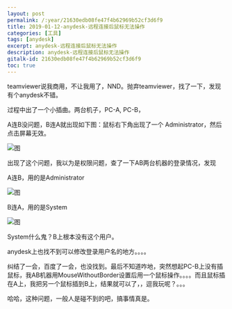 ```yaml
---
layout: post
permalink: /:year/21630edb08fe47f4b62969b52cf3d6f9
title: 2019-01-12-anydesk-远程连接后鼠标无法操作
categories: [工具]
tags: [anydesk]
excerpt: anydesk-远程连接后鼠标无法操作
description: anydesk-远程连接后鼠标无法操作
gitalk-id: 21630edb08fe47f4b62969b52cf3d6f9
toc: true
---
```


teamviewer说我商用，不让我用了，NND。抛弃teamviewer，找了一下，发现有个anydesk不错。


过程中出了一个小插曲。两台机子，PC-A, PC-B，

A连B没问题，B连A就出现如下图：鼠标右下角出现了一个 Administrator，然后点击屏幕无效。

![图](http://image.linxingyang.net/image/note/2019/2019-01-12-anydesk/01.png)

出现了这个问题，我以为是权限问题，查了一下AB两台机器的登录情况，发现

A连B，用的是Administrator

![图](http://image.linxingyang.net/image/note/2019/2019-01-12-anydesk/02.png)

B连A，用的是System

![图](http://image.linxingyang.net/image/note/2019/2019-01-12-anydesk/03.png)

System什么鬼？B上根本没有这个用户。

anydesk上也找不到可以修改登录用户名的地方。。。。


纠结了一会，百度了一会，也没找到。最后不知道咋地，突然想起PC-B上没有插鼠标，我AB机器用MouseWithoutBorder设置后用一个鼠标操作。。。。而且鼠标插在A上，我把另一个鼠标插到B上，结果就可以了，，逗我玩呢？。。。


哈哈，这种问题，一般人是碰不到的吧，搞事情真是。
